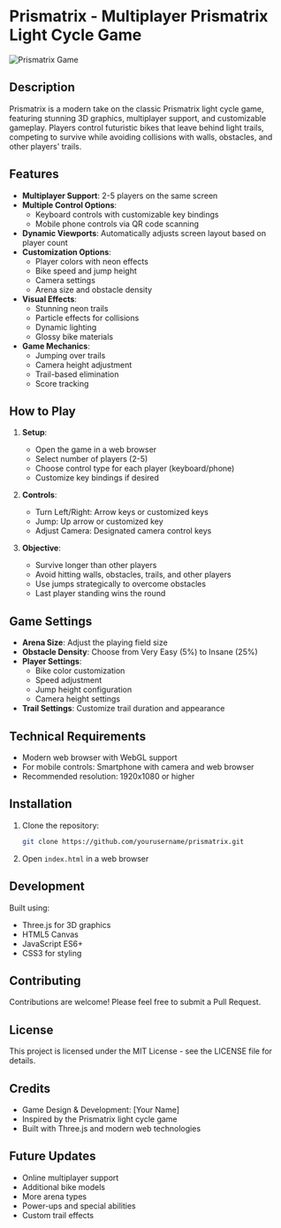 # Prismatrix - Multiplayer Prismatrix Light Cycle Game

![Prismatrix Game](assets/preview.png)

## Description
Prismatrix is a modern take on the classic Prismatrix light cycle game, featuring stunning 3D graphics, multiplayer support, and customizable gameplay. Players control futuristic bikes that leave behind light trails, competing to survive while avoiding collisions with walls, obstacles, and other players' trails.

## Features
- **Multiplayer Support**: 2-5 players on the same screen
- **Multiple Control Options**:
  - Keyboard controls with customizable key bindings
  - Mobile phone controls via QR code scanning
- **Dynamic Viewports**: Automatically adjusts screen layout based on player count
- **Customization Options**:
  - Player colors with neon effects
  - Bike speed and jump height
  - Camera settings
  - Arena size and obstacle density
- **Visual Effects**:
  - Stunning neon trails
  - Particle effects for collisions
  - Dynamic lighting
  - Glossy bike materials
- **Game Mechanics**:
  - Jumping over trails
  - Camera height adjustment
  - Trail-based elimination
  - Score tracking

## How to Play
1. **Setup**:
   - Open the game in a web browser
   - Select number of players (2-5)
   - Choose control type for each player (keyboard/phone)
   - Customize key bindings if desired

2. **Controls**:
   - Turn Left/Right: Arrow keys or customized keys
   - Jump: Up arrow or customized key
   - Adjust Camera: Designated camera control keys
   
3. **Objective**:
   - Survive longer than other players
   - Avoid hitting walls, obstacles, trails, and other players
   - Use jumps strategically to overcome obstacles
   - Last player standing wins the round

## Game Settings
- **Arena Size**: Adjust the playing field size
- **Obstacle Density**: Choose from Very Easy (5%) to Insane (25%)
- **Player Settings**:
  - Bike color customization
  - Speed adjustment
  - Jump height configuration
  - Camera height settings
- **Trail Settings**: Customize trail duration and appearance

## Technical Requirements
- Modern web browser with WebGL support
- For mobile controls: Smartphone with camera and web browser
- Recommended resolution: 1920x1080 or higher

## Installation
1. Clone the repository:
   ```bash
   git clone https://github.com/yourusername/prismatrix.git
   ```
2. Open `index.html` in a web browser
   
## Development
Built using:
- Three.js for 3D graphics
- HTML5 Canvas
- JavaScript ES6+
- CSS3 for styling

## Contributing
Contributions are welcome! Please feel free to submit a Pull Request.

## License
This project is licensed under the MIT License - see the LICENSE file for details.

## Credits
- Game Design & Development: [Your Name]
- Inspired by the Prismatrix light cycle game
- Built with Three.js and modern web technologies

## Future Updates
- Online multiplayer support
- Additional bike models
- More arena types
- Power-ups and special abilities
- Custom trail effects 